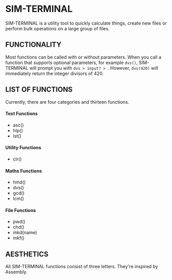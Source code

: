 # SIM-TERMINAL

SIM-TERMINAL is a utility tool to quickly calculate things, create new files or perform bulk operations on a large group of files.

## FUNCTIONALITY

Most functions can be called with or without parameters.
When you call a function that supports optional parameters, for example `dvs()`, SIM-TERMINAL will prompt you with
`dvs > input? > `.
However, ```dvs(420)``` will immediately return the integer divisors of 420.

## LIST OF FUNCTIONS

Currently, there are four categories and thirteen functions.

#### Text Functions
 - asc()
 - hlp()
 - lst()

#### Utility Functions
 - clr()

#### Maths Functions
 - hmd()
 - dvs()
 - gcd()
 - lcm()

#### File Functions
 - pwd()
 - chd()
 - mkd(name)
 - mkf()

 ## AESTHETICS

 All SIM-TERMINAL functions consist of three letters.
 They're inspired by Assembly.
